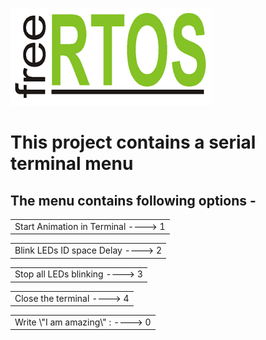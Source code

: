 ![alt text](b0yzrits.bmp)

# This project contains a serial terminal menu
## The menu contains following options - 

<table><tr><td>Start Animation in Terminal     ----> 1</td></tr></table>
<table><tr><td>Blink LEDs ID space Delay       ----> 2</td></tr></table>
<table><tr><td>Stop all LEDs blinking          ----> 3</td></tr></table>
<table><tr><td>Close the terminal              ----> 4</td></tr></table>
<table><tr><td>Write \"I am amazing\" :        ----> 0</td></tr></table>